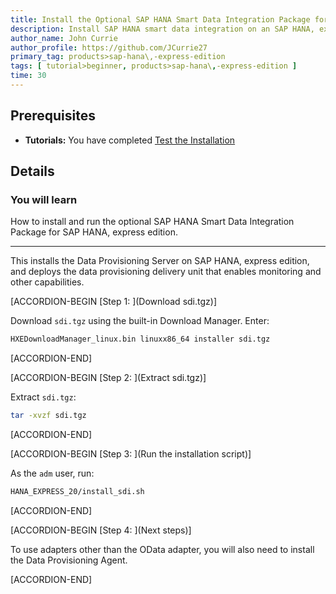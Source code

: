 ```yaml
---
title: Install the Optional SAP HANA Smart Data Integration Package for SAP HANA, express edition (Native Linux Machine)
description: Install SAP HANA smart data integration on an SAP HANA, express edition system.
author_name: John Currie
author_profile: https://github.com/JCurrie27
primary_tag: products>sap-hana\,-express-edition
tags: [ tutorial>beginner, products>sap-hana\,-express-edition ]
time: 30
---
```


<!-- loio7621f586085b4a93898290e1571e560a -->

## Prerequisites
 - **Tutorials:**  You have completed [Test the Installation](http://developers.sap.com/tutorials/hxe-ua-test-binary.html)  

## Details
### You will learn
How to install and run the optional SAP HANA Smart Data Integration Package for SAP HANA, express edition.

---

This installs the Data Provisioning Server on SAP HANA, express edition, and deploys the data provisioning delivery unit that enables monitoring and other capabilities.

[ACCORDION-BEGIN [Step 1: ](Download sdi.tgz)]

Download `sdi.tgz` using the built-in Download Manager. Enter:

```bash
HXEDownloadManager_linux.bin linuxx86_64 installer sdi.tgz
```

[ACCORDION-END]

[ACCORDION-BEGIN [Step 2: ](Extract sdi.tgz)]

Extract `sdi.tgz`:

```bash
tar -xvzf sdi.tgz
```

[ACCORDION-END]

[ACCORDION-BEGIN [Step 3: ](Run the installation script)]

As the <sid>`adm` user, run:

```bash
HANA_EXPRESS_20/install_sdi.sh
```

[ACCORDION-END]

[ACCORDION-BEGIN [Step 4: ](Next steps)]

To use adapters other than the OData adapter, you will also need to install the Data Provisioning Agent.

[ACCORDION-END]
